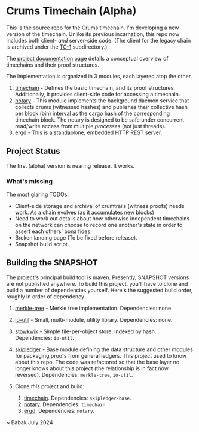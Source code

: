 # Crums Timechain (Alpha)

This is the source repo for the Crums timechain. I'm developing a new version
of the timechain. Unlike its previous incarnation, this repo now includes both
client- *and* server-side code. (The client for the legacy chain is archived 
under the [TC-1](https://github.com/crums-io/crums-pub/tree/main/TC-1) subdirectory.)

The [project documentation page](https://crums-io.github.io/crums-pub/) details
a conceptual overview of timechains and their proof structures.

The implementation is organized in 3 modules, each layered atop the other.

1. [timechain](https://github.com/crums-io/crums-pub/tree/main/timechain) - Defines
the basic timechain, and its proof structures. Additionally, it provides client-side
code for accessing a timechain.
2. [notary](https://github.com/crums-io/crums-pub/tree/main/notary) - This module
implements the background daemon service that collects crums (witnessed hashes)
and publishes their collective hash per block (bin) interval as the cargo hash of
the corresponding timechain block. The notary is designed to be safe under concurrent
read/write access from multiple *processes* (not just threads).
3. [ergd](https://github.com/crums-io/crums-pub/tree/main/ergd) - This is a standaolone,
embedded HTTP REST server.

## Project Status

The first (alpha) version is nearing release. It works.

### What's missing

The most glaring TODOs:

* Client-side storage and archival of crumtrails (witness proofs) needs work. As a chain evolves (as it accumulates new blocks) 
* Need to work out details about how otherwise independent timechains on the network can choose to record one another's state in order to assert each others' bona fides.
* Broken landing page (To be fixed before release).
* Snapshot build script.

## Building the SNAPSHOT

The project's principal build tool is maven. Presently, SNAPSHOT versions are not published
anywhere. To build this project, you'll have to clone and build a number of dependencies
yourself. Here's the suggested build order, roughly in order of dependency.


1. [merkle-tree](https://github.com/crums-io/merkle-tree) - Merkle tree implementation. Dependencies: none.
1. [io-util](https://github.com/crums-io/io-util) - Small, multi-module, utility library. Dependencies: none.
1. [stowkwik](https://github.com/crums-io/stowkwik) - Simple file-per-object store, indexed by hash. Dependencies: `io-util`.
1. [skipledger](https://github.com/crums-io/skipledger) - Base module defining the data
structure and other modules for packaging proofs from general ledgers. This project used to
know about this repo. The code was refactored so that the base layer no longer knows about
this project (the relationship is in fact now reversed). Dependencies: `merkle-tree`, `io-util`.
1. Clone *this* project and build:

    1. [timechain](https://github.com/crums-io/crums-pub/tree/main/timechain). Dependencies: `skipledger-base`.
    2. [notary](https://github.com/crums-io/crums-pub/tree/main/notary). Dependencies: `timechain`.
    3. [ergd](https://github.com/crums-io/crums-pub/tree/main/ergd). Dependencies: `notary`.

~ Babak
July 2024


